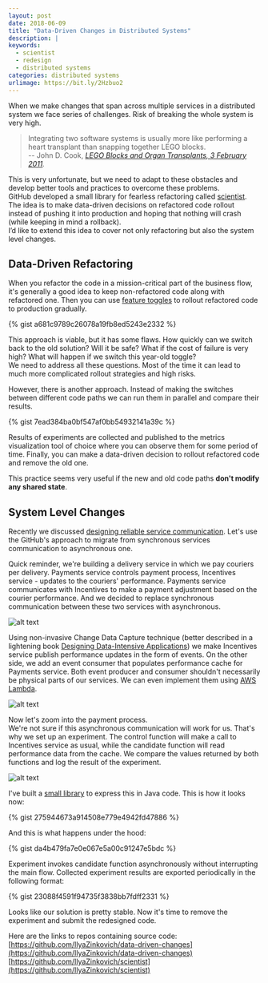 ```yaml
---
layout: post
date: 2018-06-09
title: "Data-Driven Changes in Distributed Systems"
description: |
keywords:
  - scientist
  - redesign
  - distributed systems
categories: distributed systems
urlimage: https://bit.ly/2Hzbuo2
---
```


When we make changes that span across multiple services in a distributed system we face series of challenges. Risk of breaking the whole system is very high.  

> Integrating two software systems is usually more like performing a heart transplant than snapping together LEGO blocks.  
> -- John D. Cook, <cite>[LEGO Blocks and Organ Transplants, 3 February 2011](https://www.johndcook.com/blog/2011/02/03/lego-blocks-and-organ-transplants/).  

This is very unfortunate, but we need to adapt to these obstacles and develop better tools and practices to overcome these problems.  
GitHub developed a small library for fearless refactoring called [scientist](https://github.com/github/scientist). The idea is to make data-driven decisions on refactored code rollout instead of pushing it into production and hoping that nothing will crash (while keeping in mind a rollback).  
I’d like to extend this idea to cover not only refactoring but also the system level changes.

<!--more-->

## Data-Driven Refactoring

When you refactor the code in a mission-critical part of the business flow, it's generally a good idea to keep non-refactored code along with refactored one. Then you can use [feature toggles](https://martinfowler.com/articles/feature-toggles.html) to rollout refactored code to production gradually.

{% gist a681c9789c26078a19fb8ed5243e2332 %}

This approach is viable, but it has some flaws. How quickly can we switch back to the old solution? Will it be safe? What if the cost of failure is very high? What will happen if we switch this year-old toggle?  
We need to address all these questions. Most of the time it can lead to much more complicated rollout strategies and high risks.  

However, there is another approach. Instead of making the switches between different code paths we can run them in parallel and compare their results.  

{% gist 7ead384ba0bf547af0bb54932141a39c %}

Results of experiments are collected and published to the metrics visualization tool of choice where you can observe them for some period of time. Finally, you can make a data-driven decision to rollout refactored code and remove the old one.  

This practice seems very useful if the new and old code paths **don't modify any shared state**.

## System Level Changes

Recently we discussed [designing reliable service communication](https://ilyazinkovich.github.io/2018/06/02/reliable-services-communication.html). Let's use the GitHub's approach to migrate from synchronous services communication to asynchronous one.  

Quick reminder, we're building a delivery service in which we pay couriers per delivery. Payments service controls payment process, Incentives service - updates to the couriers' performance. Payments service communicates with Incentives to make a payment adjustment based on the courier performance. And we decided to replace synchronous communication between these two services with asynchronous.

![alt text](https://bit.ly/2Hz7bJo?style=centered "redesign plan")

Using non-invasive Change Data Capture technique (better described in a lightening book [Designing Data-Intensive Applications](https://amzn.to/2xB9lVv)) we make Incentives service publish performance updates in the form of events. On the other side, we add an event consumer that populates performance cache for Payments service. Both event producer and consumer shouldn't necessarily be physical parts of our services. We can even implement them using [AWS Lambda](https://aws.amazon.com/lambda).  

![alt text](https://bit.ly/2kXMJsD?style=centered "performance updates pipeline")

Now let's zoom into the payment process.  
We're not sure if this asynchronous communication will work for us. That's why we set up an experiment. The control function will make a call to Incentives service as usual, while the candidate function will read performance data from the cache. We compare the values returned by both functions and log the result of the experiment.  

![alt text](https://bit.ly/2Hzbuo2?style=centered "experiment")

I've built a [small library](https://github.com/IlyaZinkovich/scientist) to express this in Java code. This is how it looks now:

{% gist 275944673a914508e779e4942fd47886 %}

And this is what happens under the hood:

{% gist da4b479fa7e0e067e5a00c91247e5bdc %}

Experiment invokes candidate function asynchronously without interrupting the main flow.
Collected experiment results are exported periodically in the following format:

{% gist 23088f4591f94735f3838bb7fdff2331 %}

Looks like our solution is pretty stable. Now it's time to remove the experiment and submit the redesigned code.

Here are the links to repos containing source code: 
[https://github.com/IlyaZinkovich/data-driven-changes](https://github.com/IlyaZinkovich/data-driven-changes)
[https://github.com/IlyaZinkovich/scientist](https://github.com/IlyaZinkovich/scientist)
